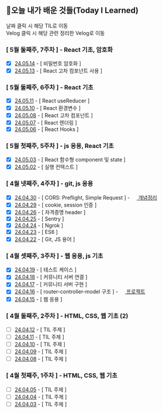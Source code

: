 ## 🚀오늘 내가 배운 것들(Today I Learned)
날짜 클릭 시 해당 TIL로 이동  
Velog 클릭 시 해당 관련 정리한 Velog로 이동


### [ 5월 둘째주, 7주차 ] - React 기초, 암호화

- [x] [24.05.14](https://github.com/100-hours-a-week/erica-til/blob/main/May/2024-05-14.md) - [ 비밀번호 암호화 ]
- [x] [24.05.13](https://github.com/100-hours-a-week/erica-til/blob/main/May/2024-05-13.md) - [ React 고차 컴포넌트 사용 ]
      
###  [ 5월 둘째주, 6주차 ] - React 기초

- [x] [24.05.11](https://github.com/100-hours-a-week/erica-til/blob/main/May/2024-05-11.md) - [ React useReducer ]
- [x] [24.05.10](https://github.com/100-hours-a-week/erica-til/blob/main/May/2024-05-10.md) - [ React 환경변수 ]
- [x] [24.05.08](https://github.com/100-hours-a-week/erica-til/blob/main/May/2024-05-08.md) - [ React 고차 컴포넌트 ]
- [x] [24.05.07](https://github.com/100-hours-a-week/erica-til/blob/main/May/2024-05-07.md) - [ React 렌더링 ]
- [x] [24.05.06](https://github.com/100-hours-a-week/erica-til/blob/main/May/2024-05-06.md) - [ React Hooks ]

### [ 5월 첫째주, 5주차 ] - js 응용, React 기초

- [x] [24.05.03](https://github.com/100-hours-a-week/erica-til/blob/main/May/2024-05-03.md) - [ React 함수형 component 및 state ]
- [x] [24.05.02](https://github.com/100-hours-a-week/erica-til/blob/main/May/2024-05-02.md) - [ 실행 컨텍스트 ]

### [ 4월 넷째주, 4주차 ] - git, js 응용

- [x] [24.04.30](https://github.com/100-hours-a-week/erica-til/blob/main/April/2024-04-30.md) - [ CORS: Preflight, Simple Request ] - <a href="https://velog.io/@erica0321/express-%EC%84%9C%EB%B2%84-route-controller-model-%EA%B5%AC%EC%A1%B0-%EC%A0%81%EC%9A%A9">
      <img src="https://github.com/erica0321/today_i_learn/assets/81230764/52ba6e93-8abb-4a7e-9613-ff6d170fcfe3" style="width: 15px; height: 15px;" /> 개념정리 </a>
- [x] [24.04.29](https://github.com/100-hours-a-week/erica-til/blob/main/April/2024-04-29.md) - [ cookie, session 인증 ]
- [x] [24.04.26](https://github.com/100-hours-a-week/erica-til/blob/main/April/2024-04-26.md) - [ 자격증명 header ]
- [x] [24.04.25](https://github.com/100-hours-a-week/erica-til/blob/main/April/2024-04-25.md) - [ Sentry ]
- [x] [24.04.24](https://github.com/100-hours-a-week/erica-til/blob/main/April/2024-04-24.md) - [ Ngrok ]
- [x] [24.04.23](https://github.com/100-hours-a-week/erica-til/blob/main/April/2024-04-23.md) - [ ES6 ]
- [x] [24.04.22](https://github.com/100-hours-a-week/erica-til/blob/main/April/2024-04-22.md) - [ Git, JS 용어 ]

### [ 4월 셋째주, 3주차 ] - 웹 응용, js 기초

- [x] [24.04.19](https://github.com/100-hours-a-week/erica-til/blob/main/April/2024-04-19.md) - [ 테스트 케이스 ]
- [x] [24.04.18](https://github.com/100-hours-a-week/erica-til/blob/main/April/2024-04-18.md) - [ 커뮤니티 서버 연결 ]
- [x] [24.04.17](https://github.com/100-hours-a-week/erica-til/blob/main/April/2024-04-17.md) - [ 커뮤니티 서버 구현 ]
- [x] [24.04.16](https://github.com/100-hours-a-week/erica-til/blob/main/April/2024-04-16.md) - [ router-controller-model 구조 ] - <a href="https://velog.io/@erica0321/express-%EC%84%9C%EB%B2%84-route-controller-model-%EA%B5%AC%EC%A1%B0-%EC%A0%81%EC%9A%A9">
      <img src="https://github.com/erica0321/today_i_learn/assets/81230764/52ba6e93-8abb-4a7e-9613-ff6d170fcfe3" style="width: 15px; height: 15px;" /> 프로젝트 </a>
- [x] [24.04.15](https://github.com/100-hours-a-week/erica-til/blob/main/April/2024-04-15.md) - [ 웹 응용 ]

### [ 4월 둘째주, 2주차 ] - HTML, CSS, 웹 기초 (2)

- [ ] [24.04.12](https://github.com/100-hours-a-week/erica-til/blob/main/April/2024-04-12.md) - [ TIL 주제 ]
- [ ] [24.04.11](https://github.com/100-hours-a-week/erica-til/blob/main/April/2024-04-11.md) - [ TIL 주제 ]
- [ ] [24.04.10](https://github.com/100-hours-a-week/erica-til/blob/main/April/2024-04-10.md) - [ TIL 주제 ]
- [ ] [24.04.09](https://github.com/100-hours-a-week/erica-til/blob/main/April/2024-04-09.md) - [ TIL 주제 ]
- [ ] [24.04.08](https://github.com/100-hours-a-week/erica-til/blob/main/April/2024-04-08.md) - [ TIL 주제 ]

### [ 4월 첫째주, 1주차 ] - HTML, CSS, 웹 기초

- [ ] [24.04.05](https://github.com/100-hours-a-week/erica-til/blob/main/April/2024-04-05.md) - [ TIL 주제 ]
- [ ] [24.04.04](https://github.com/100-hours-a-week/erica-til/blob/main/April/2024-04-04.md) - [ TIL 주제 ]
- [ ] [24.04.03](https://github.com/100-hours-a-week/erica-til/blob/main/April/2024-04-03.md) - [ TIL 주제 ]
